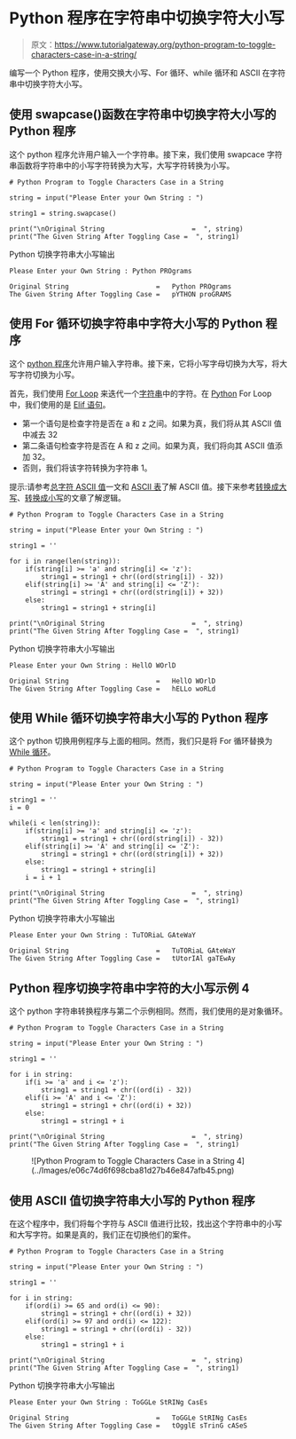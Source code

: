 # Python 程序在字符串中切换字符大小写

> 原文：<https://www.tutorialgateway.org/python-program-to-toggle-characters-case-in-a-string/>

编写一个 Python 程序，使用交换大小写、For 循环、while 循环和 ASCII 在字符串中切换字符大小写。

## 使用 swapcase()函数在字符串中切换字符大小写的 Python 程序

这个 python 程序允许用户输入一个字符串。接下来，我们使用 swapcace 字符串函数将字符串中的小写字符转换为大写，大写字符转换为小写。

```
# Python Program to Toggle Characters Case in a String

string = input("Please Enter your Own String : ")

string1 = string.swapcase()

print("\nOriginal String                      =  ", string)
print("The Given String After Toggling Case =  ", string1)
```

Python 切换字符串大小写输出

```
Please Enter your Own String : Python PROgrams

Original String                      =   Python PROgrams
The Given String After Toggling Case =   pYTHON proGRAMS
```

## 使用 For 循环切换字符串中字符大小写的 Python 程序

这个 [python 程序](https://www.tutorialgateway.org/python-programming-examples/)允许用户输入字符串。接下来，它将小写字母切换为大写，将大写字符切换为小写。

首先，我们使用 [For Loop](https://www.tutorialgateway.org/python-for-loop/) 来迭代一个[字符串](https://www.tutorialgateway.org/python-string/)中的字符。在 [Python](https://www.tutorialgateway.org/python-tutorial/) For Loop 中，我们使用的是 [Elif 语句](https://www.tutorialgateway.org/python-elif-statement/)。

*   第一个语句是检查字符是否在 a 和 z 之间。如果为真，我们将从其 ASCII 值中减去 32
*   第二条语句检查字符是否在 A 和 z 之间。如果为真，我们将向其 ASCII 值添加 32。
*   否则，我们将该字符转换为字符串 1。

提示:请参考[总字符 ASCII 值](https://www.tutorialgateway.org/python-program-to-find-ascii-value-of-total-characters-in-a-string/)一文和 [ASCII 表](https://www.tutorialgateway.org/ascii-table/)了解 ASCII 值。接下来参考[转换成大写](https://www.tutorialgateway.org/python-program-to-convert-string-to-uppercase/)、[转换成小写](https://www.tutorialgateway.org/python-program-to-convert-string-to-lowercase/)的文章了解逻辑。

```
# Python Program to Toggle Characters Case in a String

string = input("Please Enter your Own String : ")

string1 = ''

for i in range(len(string)):
    if(string[i] >= 'a' and string[i] <= 'z'): 
        string1 = string1 + chr((ord(string[i]) - 32)) 
    elif(string[i] >= 'A' and string[i] <= 'Z'):
        string1 = string1 + chr((ord(string[i]) + 32))
    else:
        string1 = string1 + string[i]

print("\nOriginal String                      =  ", string)
print("The Given String After Toggling Case =  ", string1)
```

Python 切换字符串大小写输出

```
Please Enter your Own String : HellO WOrlD

Original String                      =   HellO WOrlD
The Given String After Toggling Case =   hELLo woRLd
```

## 使用 While 循环切换字符串大小写的 Python 程序

这个 python 切换用例程序与上面的相同。然而，我们只是将 For 循环替换为 [While 循环](https://www.tutorialgateway.org/python-while-loop/)。

```
# Python Program to Toggle Characters Case in a String

string = input("Please Enter your Own String : ")

string1 = ''
i = 0

while(i < len(string)): 
    if(string[i] >= 'a' and string[i] <= 'z'): 
        string1 = string1 + chr((ord(string[i]) - 32)) 
    elif(string[i] >= 'A' and string[i] <= 'Z'):
        string1 = string1 + chr((ord(string[i]) + 32))
    else:
        string1 = string1 + string[i]
    i = i + 1

print("\nOriginal String                      =  ", string)
print("The Given String After Toggling Case =  ", string1)
```

Python 切换字符串大小写输出

```
Please Enter your Own String : TuTORiaL GAteWaY

Original String                      =   TuTORiaL GAteWaY
The Given String After Toggling Case =   tUtorIAl gaTEwAy
```

## Python 程序切换字符串中字符的大小写示例 4

这个 python 字符串转换程序与第二个示例相同。然而，我们使用的是对象循环。

```
# Python Program to Toggle Characters Case in a String

string = input("Please Enter your Own String : ")

string1 = ''

for i in string:
    if(i >= 'a' and i <= 'z'): 
        string1 = string1 + chr((ord(i) - 32)) 
    elif(i >= 'A' and i <= 'Z'):
        string1 = string1 + chr((ord(i) + 32))
    else:
        string1 = string1 + i

print("\nOriginal String                      =  ", string)
print("The Given String After Toggling Case =  ", string1)
```

<figure class="wp-block-image">![Python Program to Toggle Characters Case in a String 4](../Images/e06c74d6f698cba81d27b46e847afb45.png)</figure>

## 使用 ASCII 值切换字符串大小写的 Python 程序

在这个程序中，我们将每个字符与 ASCII 值进行比较，找出这个字符串中的小写和大写字符。如果是真的，我们正在切换他们的案件。

```
# Python Program to Toggle Characters Case in a String

string = input("Please Enter your Own String : ")

string1 = ''

for i in string:
    if(ord(i) >= 65 and ord(i) <= 90): 
        string1 = string1 + chr((ord(i) + 32)) 
    elif(ord(i) >= 97 and ord(i) <= 122):
        string1 = string1 + chr((ord(i) - 32))
    else:
        string1 = string1 + i

print("\nOriginal String                      =  ", string)
print("The Given String After Toggling Case =  ", string1)
```

Python 切换字符串大小写输出

```
Please Enter your Own String : ToGGLe StRINg CasEs

Original String                      =   ToGGLe StRINg CasEs
The Given String After Toggling Case =   tOgglE sTrinG cASeS
```